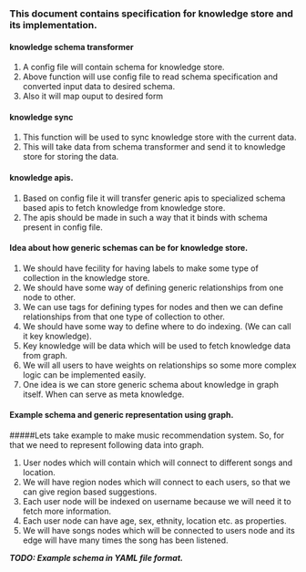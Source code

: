 ### This document contains specification for knowledge store and its implementation.

#### knowledge schema transformer
1. A config file will contain schema for knowledge store.
2. Above function will use config file to read schema specification and converted input data to desired schema.
3. Also it will map ouput to desired form

#### knowledge sync
1. This function will be used to sync knowledge store with the current data.
2. This will take data from schema transformer and send it to knowledge store for storing the data.

#### knowledge apis.
1. Based on config file it will transfer generic apis to specialized schema based apis to fetch knowledge from knowledge store.
2. The apis should be made in such a way that it binds with schema present in config file.

#### Idea about how generic schemas can be for knowledge store.
1. We should have fecility for having labels to make some type of collection in the knowledge store.
2. We should have some way of defining generic relationships from one node to other.
3. We can use tags for defining types for nodes and then we can define relationships from that one type of collection to other.
4. We should have some way to define where to do indexing. (We can call it key knowledge).
5. Key knowledge will be data which will be used to fetch knowledge data from graph.
6. We will all users to have weights on relationships so some more complex logic can be implemented easily.
7. One idea is we can store generic schema about knowledge in graph itself. When can serve as meta knowledge.

#### Example schema and generic representation using graph.
#####Lets take example to make music recommendation system. So, for that we need to represent following data into graph.
1. User nodes which will contain which will connect to different songs and location.
2. We will have region nodes which will connect to each users, so that we can give region based suggestions.
3. Each user node will be indexed on username because we will need it to fetch more information.
4. Each user node can have age, sex, ethnity, location etc. as properties.
5. We will have songs nodes which will be connected to users node and its edge will have many times the song has been listened.


***TODO: Example schema in YAML file format.***